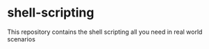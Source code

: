 # shell-scripting
This repository contains the shell scripting all you need in real world scenarios
